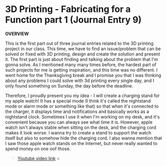 # 3D Printing - Fabricating for a Function part 1 (Journal Entry 9)

**OVERVIEW**

This is the first part out of three journal entries related to the 3D printing project in our class. This time, we have to find an issue/problem that can be solved or fixed with 3D printing, design and create the solution and present it. The first part is just about finding and talking about the problem that I'm gonna solve. As I mentioned many many times before, the hardest part of such projects for me is getting inspiration, and this time was no different. I went home for the Thanksgiving break and I promise you that I was thinking about any problems I could solve with 3d printing every single day, and I only found something on Sunday, the day before the deadline. 

Therefore, I proudly present you my idea - I will create a charging stand for my apple watch! It has a special mode (I think it's called the nightstand mode or alarm mode or something like that) so that when it's connected to the charger, it displays time and notifications and basically works as a nightstand clock. Sometimes I use it when I'm working on my desk, and it's convenient because you can always see what time it is. However, apple watch isn't always stable when sitting on the desk, and the charging cord makes it look worse. I wanna try to create a stand to support the watch itself but also to somehow hide the charging cord. I also wanna mention that I saw those apple watch stands on the Internet, but never really wanted to spend money on one oof those. 

> [Youtube video link](https://youtube.com/shorts/opXdB5mtCDM) <
